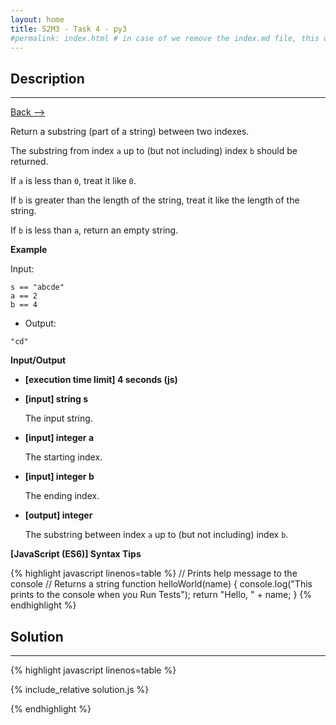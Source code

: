 ```yaml
---
layout: home
title: S2M3 - Task 4 - py3
#permalink: index.html # in case of we remove the index.md file, this doc will be the index page
---
```


<div class="row">
<div class="columnStmt" markdown="1">

##  Description
------

[Back --> ](../README.md)

Return a substring (part of a string) between two indexes.

The substring from index `a` up to (but not including) index `b` should be returned.

If `a` is less than `0`, treat it like `0`.

If `b` is greater than the length of the string, treat it like the length of the string.

If `b` is less than `a`, return an empty string.

**Example**

Input:

```
s == "abcde"
a == 2
b == 4
```

-   Output:

```
"cd"
```

**Input/Output**

* **[execution time limit] 4 seconds (js)**

* **[input] string s**

    The input string.    

* **[input] integer a**

    The starting index. 

* **[input] integer b**

    The ending index.   

* **[output] integer**

    The substring between index `a` up to (but not including) index `b`.   

**[JavaScript (ES6)] Syntax Tips**

{% highlight javascript linenos=table %}
// Prints help message to the console
// Returns a string
function helloWorld(name) {
    console.log("This prints to the console when you Run Tests");
    return "Hello, " + name;
}
{% endhighlight %}

</div>
<div class="columnSol" markdown="1">

## Solution
------

{% highlight javascript linenos=table %}

{% include_relative solution.js %}

{% endhighlight %}

</div>
</div>